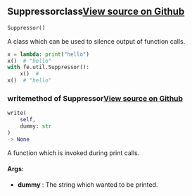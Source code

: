 ## Suppressor<span class="tag">class</span><a class="sourcelink" href=https://github.com/fastestimator/fastestimator/blob/r1.0/fastestimator/util/util.py/#L157-L186>View source on Github</a>
```python
Suppressor()
```
A class which can be used to silence output of function calls.

```python
x = lambda: print("hello")
x()  # "hello"
with fe.util.Suppressor():
    x()  #
x()  # "hello"
```


### write<span class="tag">method of Suppressor</span><a class="sourcelink" href=https://github.com/fastestimator/fastestimator/blob/r1.0/fastestimator/util/util.py/#L180-L186>View source on Github</a>
```python
write(
	self,
	dummy: str
)
-> None
```
A function which is invoked during print calls.


<h4>Args:</h4>

* **dummy** :  The string which wanted to be printed.



